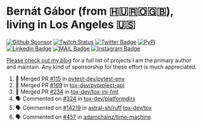 # Bernát Gábor (from 🇭🇺🇷🇴🇬🇧), living in Los Angeles 🇺🇸

[![Github Sponsor](https://img.shields.io/static/v1?label=Sponsor&message=%E2%9D%A4&logo=GitHub&link=https://github.com/sponsors/gaborbernat&style=flat-square)](https://github.com/sponsors/gaborbernat)
[![Twitch Status](https://img.shields.io/twitch/status/gaborbernat?style=flat-square)](https://www.twitch.tv/gaborbernat)
[![Twitter Badge](https://img.shields.io/badge/-@gjbernat-1ca0f1?style=flat-square&labelColor=1ca0f1&logo=twitter&logoColor=white&link=https://twitter.com/gjbernat)](https://twitter.com/gjbernat)
[![PyPI](https://img.shields.io/badge/-gaborbernat-0073b7?style=flat-square&logo=Python&logoColor=white&link=https://pypi.org/user/gaborbernat/)](https://pypi.org/user/gaborbernat/)
[![Linkedin Badge](https://img.shields.io/badge/-gaborbernat-blue?style=flat-square&logo=Linkedin&logoColor=white&link=https://www.linkedin.com/in/gaborbernat/)](https://www.linkedin.com/in/gaborbernat/)
[![MAIL Badge](https://img.shields.io/badge/-gaborjbernat@gmail.com-c14438?style=flat-square&logo=Gmail&logoColor=white&link=mailto:gaborjbernat@gmail.com)](mailto:gaborjbernat@gmail.com)
[![Instagram Badge](https://img.shields.io/badge/-@gabor__bernat-845EC2?style=flat-square&labelColor=white&logo=Instagram&link=https://instagram.com/gabor_bernat/)](https://instagram.com/gabor_bernat)

[Please check out my blog](https://bernat.tech/about/) for a full list of projects I am the primary author and maintain.
Any kind of sponsorship for these effort is much appreciated.

<!--START_SECTION:activity-->

1. 🎉 Merged PR [#115](https://github.com/pytest-dev/pytest-env/pull/115) in [pytest-dev/pytest-env](https://github.com/pytest-dev/pytest-env)
2. 🎉 Merged PR [#169](https://github.com/tox-dev/pyproject-api/pull/169) in [tox-dev/pyproject-api](https://github.com/tox-dev/pyproject-api)
3. 🎉 Merged PR [#234](https://github.com/tox-dev/tox-ini-fmt/pull/234) in [tox-dev/tox-ini-fmt](https://github.com/tox-dev/tox-ini-fmt)
4. 🗣 Commented on [#324](https://github.com/tox-dev/platformdirs/pull/324#issuecomment-2466877068) in [tox-dev/platformdirs](https://github.com/tox-dev/platformdirs)
5. 🗣 Commented on [#14219](https://github.com/astral-sh/ruff/issues/14219#issuecomment-2466039523) in [astral-sh/ruff](https://github.com/astral-sh/ruff)
   [tox-dev/tox](https://github.com/tox-dev/tox)
5. 🗣 Commented on [#457](https://github.com/adamchainz/time-machine/pull/457#issuecomment-2197730644) in
[adamchainz/time-machine](https://github.com/adamchainz/time-machine)
<!--END_SECTION:activity-->
